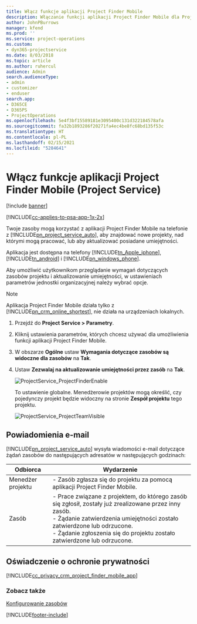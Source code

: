 ```yaml
---
title: Włącz funkcje aplikacji Project Finder Mobile
description: Włączanie funkcji aplikacji Project Finder Mobile dla Project Service
author: JohnPBurrows
manager: kfend
ms.prod: ''
ms.service: project-operations
ms.custom:
- dyn365-projectservice
ms.date: 8/03/2018
ms.topic: article
ms.author: ruhercul
audience: Admin
search.audienceType:
- admin
- customizer
- enduser
search.app:
- D365CE
- D365PS
- ProjectOperations
ms.openlocfilehash: 5e4f3bf15589181e3095400c131d322184578afa
ms.sourcegitcommit: fa32b1893286f20271fa4ec4be8fc68bd135f53c
ms.translationtype: HT
ms.contentlocale: pl-PL
ms.lasthandoff: 02/15/2021
ms.locfileid: "5284641"
---
```

# <a name="enable-project-finder-mobile-app-features-project-service"></a>Włącz funkcje aplikacji Project Finder Mobile (Project Service)

[!include [banner](../includes/psa-now-project-operations.md)]

[!INCLUDE[cc-applies-to-psa-app-1x-2x](../includes/cc-applies-to-psa-app-1x-2x.md)]

Twoje zasoby mogą korzystać z aplikacji Project Finder Mobile na telefonie z [!INCLUDE[pn_project_service_auto](../includes/pn-project-service-auto.md)], aby znajdować nowe projekty, nad którymi mogą pracować, lub aby aktualizować posiadane umiejętności.  
  
 Aplikacja jest dostępna na telefony [!INCLUDE[tn_Apple_iphone](../includes/tn-apple-iphone.md)], [!INCLUDE[tn_android](../includes/tn-android.md)] i [!INCLUDE[pn_windows_phone](../includes/pn-windows-phone.md)].  
    
 Aby umożliwić użytkownikom przeglądanie wymagań dotyczących zasobów projektu i aktualizowanie umiejętności, w ustawieniach parametrów jednostki organizacyjnej należy wybrać opcje.
  
> [!NOTE]
>  Aplikacja Project Finder Mobile działa tylko z [!INCLUDE[pn_crm_online_shortest](../includes/pn-crm-online-shortest.md)], nie działa na urządzeniach lokalnych.  
  
1. Przejdź do **Project Service > Parametry**.  
  
2. Kliknij ustawienia parametrów, których chcesz używać dla umożliwienia funkcji aplikacji Project Finder Mobile.  
  
3. W obszarze **Ogólne** ustaw **Wymagania dotyczące zasobów są widoczne dla zasobów** na **Tak**.  
  
4. Ustaw **Zezwalaj na aktualizowanie umiejętności przez zasób** na **Tak**.  
  
   ![ProjectService_ProjectFinderEnable](../psa/media/project-service-project-finder-enable.png "ProjectService_ProjectFinderEnable")  
  
   To ustawienie globalne. Menedżerowie projektów mogą określić, czy pojedynczy projekt będzie widoczny na stronie **Zespół projektu** tego projektu.  
  
   ![ProjectService_ProjectTeamVisible](../psa/media/project-service-project-team-visible.png "ProjectService_ProjectTeamVisible")  
  
## <a name="email-notifications"></a>Powiadomienia e-mail  
 [!INCLUDE[pn_project_service_auto](../includes/pn-project-service-auto.md)] wysyła wiadomości e-mail dotyczące żądań zasobów do następujących adresatów w następujących godzinach:  
  
|Odbiorca|Wydarzenie|  
|---------------|-----------|  
|Menedżer projektu|- Zasób zgłasza się do projektu za pomocą aplikacji Project Finder Mobile.|  
|Zasób|- Prace związane z projektem, do którego zasób się zgłosił, zostały już zrealizowane przez inny zasób.<br />- Żądanie zatwierdzenia umiejętności zostało zatwierdzone lub odrzucone.<br />- Żądanie zgłoszenia się do projektu zostało zatwierdzone lub odrzucone.|  
  
## <a name="privacy-notice"></a>Oświadczenie o ochronie prywatności  
 [!INCLUDE[cc_privacy_crm_project_finder_mobile_app](../includes/cc-privacy-crm-project-finder-mobile-app.md)]  
  
### <a name="see-also"></a>Zobacz także  
 [Konfigurowanie zasobów](../psa/set-up-resources.md)


[!INCLUDE[footer-include](../includes/footer-banner.md)]